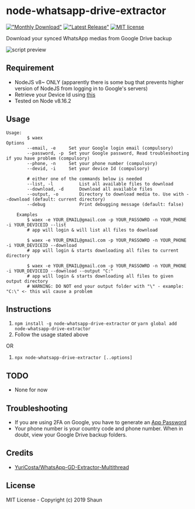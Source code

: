 # node-whatsapp-drive-extractor

[!["Monthly Download"](https://img.shields.io/npm/dm/node-whatsapp-drive-extractor.svg)](https://npmjs.org/package/node-whatsapp-drive-extractor)
[!["Latest Release"](https://img.shields.io/npm/v/node-whatsapp-drive-extractor.svg)](https://github.com/ShaunLWM/node-whatsapp-drive-extractor/releases/latest)
[![MIT license](https://img.shields.io/badge/license-MIT-green.svg)](https://github.com/ShaunLWM/node-whatsapp-drive-extractor/blob/master/LICENSE)

Download your synced WhatsApp medias from Google Drive backup

![script preview](https://i.imgur.com/KTnTeji.png)

## Requirement
- NodeJS v8~ ONLY (apparently there is some bug that prevents higher version of NodeJS from logging in to Google's servers)
- Retrieve your Device Id using [this](https://play.google.com/store/apps/details?id=com.evozi.deviceid)
- Tested on Node v8.16.2

## Usage
```
Usage:
        $ waex
Options
        --email, -e     Set your Google login email (compulsory)
        --password, -p  Set your Google password, Read troubleshooting if you have problem (compulsory)
        --phone, -n     Set your phone number (compulsory)
        --devid, -i     Set your device Id (compulsory)

        # either one of the commands below is needed
        --list, -l          List all available files to download
        --download, -d      Download all available files
        --output, -o        Directory to download media to. Use with --download (default: current directory)
        --debug             Print debugging message (default: false)

	Examples
        $ waex -e YOUR_EMAIL@gmail.com -p YOUR_PASSOWRD -n YOUR_PHONE -i YOUR_DEVICEID --list
        # app will login & will list all files to download

        $ waex -e YOUR_EMAIL@gmail.com -p YOUR_PASSOWRD -n YOUR_PHONE -i YOUR_DEVICEID --download
        # app will login & starts downloading all files to current directory

        $ waex -e YOUR_EMAIL@gmail.com -p YOUR_PASSOWRD -n YOUR_PHONE -i YOUR_DEVICEID --download --output "C:"
        # app will login & starts downloading all files to given output directory
        # WARNING: DO NOT end your output folder with "\" - example: "C:\" <- this wil cause a problem
```

## Instructions
1. ```npm install -g node-whatsapp-drive-extractor``` or ```yarn global add node-whatsapp-drive-extractor```
2. Follow the usage stated above

OR

1. ```npx node-whatsapp-drive-extractor [..options]```

## TODO
- None for now

## Troubleshooting
- If you are using 2FA on Google, you have to generate an [App Password](https://support.google.com/accounts/answer/185833?hl=en)
- Your phone number is your country code and phone number. When in doubt, view your Google Drive backup folders.

## Credits
- [YuriCosta/WhatsApp-GD-Extractor-Multithread](https://github.com/YuriCosta/WhatsApp-GD-Extractor-Multithread)

## License
MIT License - Copyright (c) 2019 Shaun